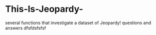 # This-Is-Jeopardy-
several functions that investigate a dataset of Jeopardy! questions and answers
dfsfdsfsfsf
